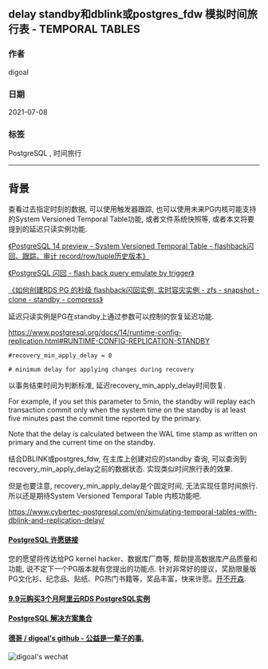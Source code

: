 ## delay standby和dblink或postgres_fdw 模拟时间旅行表 - TEMPORAL TABLES  
  
### 作者  
digoal  
  
### 日期  
2021-07-08  
  
### 标签  
PostgreSQL , 时间旅行   
  
----  
  
## 背景  
查看过去指定时刻的数据, 可以使用触发器跟踪, 也可以使用未来PG内核可能支持的System Versioned Temporal Table功能, 或者文件系统快照等, 或者本文将要提到的延迟只读实例功能.   
  
[《PostgreSQL 14 preview - System Versioned Temporal Table - flashback闪回、跟踪、审计 record/row/tuple历史版本》](../202010/20201010_06.md)    
  
[《PostgreSQL 闪回 - flash back query emulate by trigger》](../201408/20140828_01.md)    
  
[《如何创建RDS PG 的秒级 flashback闪回实例, 实时容灾实例 - zfs - snapshot - clone - standby - compress》](../202003/20200321_02.md)    
  
延迟只读实例是PG在standby上通过参数可以控制的恢复延迟功能.   
  
https://www.postgresql.org/docs/14/runtime-config-replication.html#RUNTIME-CONFIG-REPLICATION-STANDBY  
  
```  
#recovery_min_apply_delay = 0       
  
# minimum delay for applying changes during recovery  
```  
  
以事务结束时间为判断标准, 延迟recovery_min_apply_delay时间恢复.   
  
For example, if you set this parameter to 5min, the standby will replay each transaction commit only when the system time on the standby is at least five minutes past the commit time reported by the primary.   
  
Note that the delay is calculated between the WAL time stamp as written on primary and the current time on the standby.   
  
结合DBLINK或postgres_fdw, 在主库上创建对应的standby 查询, 可以查询到recovery_min_apply_delay之前的数据状态. 实现类似时间旅行表的效果.   
  
但是也要注意, recovery_min_apply_delay是个固定时间, 无法实现任意时间旅行. 所以还是期待System Versioned Temporal Table 内核功能吧.  
  
https://www.cybertec-postgresql.com/en/simulating-temporal-tables-with-dblink-and-replication-delay/  
  
  
#### [PostgreSQL 许愿链接](https://github.com/digoal/blog/issues/76 "269ac3d1c492e938c0191101c7238216")
您的愿望将传达给PG kernel hacker、数据库厂商等, 帮助提高数据库产品质量和功能, 说不定下一个PG版本就有您提出的功能点. 针对非常好的提议，奖励限量版PG文化衫、纪念品、贴纸、PG热门书籍等，奖品丰富，快来许愿。[开不开森](https://github.com/digoal/blog/issues/76 "269ac3d1c492e938c0191101c7238216").  
  
  
#### [9.9元购买3个月阿里云RDS PostgreSQL实例](https://www.aliyun.com/database/postgresqlactivity "57258f76c37864c6e6d23383d05714ea")
  
  
#### [PostgreSQL 解决方案集合](https://yq.aliyun.com/topic/118 "40cff096e9ed7122c512b35d8561d9c8")
  
  
#### [德哥 / digoal's github - 公益是一辈子的事.](https://github.com/digoal/blog/blob/master/README.md "22709685feb7cab07d30f30387f0a9ae")
  
  
![digoal's wechat](../pic/digoal_weixin.jpg "f7ad92eeba24523fd47a6e1a0e691b59")
  
